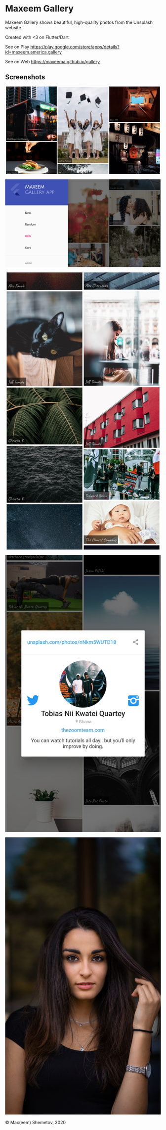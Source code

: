 # Maxeem Gallery

Maxeem Gallery shows beautiful, high-quality photos from the Unsplash website

Created with <3 on Flutter/Dart

See on Play https://play.google.com/store/apps/details?id=maxeem.america.gallery

See on Web https://maxeema.github.io/gallery

## Screenshots

![Screenshot1](screenshots/maxeem-gallery_screenshot-1.png)

![Screenshot2](screenshots/maxeem-gallery_screenshot-2.png)

![Screenshot3](screenshots/maxeem-gallery_screenshot-3.png)

![Screenshot4](screenshots/maxeem-gallery_screenshot-4.png)

![Screenshot5](screenshots/maxeem-gallery_screenshot-5.png)

© Max(eem) Shemetov, 2020
